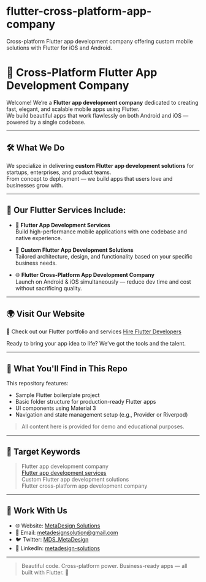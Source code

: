 # flutter-cross-platform-app-company
Cross-platform Flutter app development company offering custom mobile solutions with Flutter for iOS and Android.

# 📲 Cross-Platform Flutter App Development Company

Welcome! We’re a **Flutter app development company** dedicated to creating fast, elegant, and scalable mobile apps using Flutter.  
We build beautiful apps that work flawlessly on both Android and iOS — powered by a single codebase.

---

## 🛠 What We Do

We specialize in delivering **custom Flutter app development solutions** for startups, enterprises, and product teams.  
From concept to deployment — we build apps that users love and businesses grow with.

---

## 🎯 Our Flutter Services Include:

- 📱 **Flutter App Development Services**  
  Build high-performance mobile applications with one codebase and native experience.

- 🧠 **Custom Flutter App Development Solutions**  
  Tailored architecture, design, and functionality based on your specific business needs.

- 🌐 **Flutter Cross-Platform App Development Company**  
  Launch on Android & iOS simultaneously — reduce dev time and cost without sacrificing quality.

---

## 🌍 Visit Our Website

🔗 Check out our Flutter portfolio and services [Hire Flutter Developers](https://metadesignsolutions.com/hire-flutter-developer/)

Ready to bring your app idea to life? We’ve got the tools and the talent.

---

## 🧩 What You'll Find in This Repo

This repository features:
- Sample Flutter boilerplate project
- Basic folder structure for production-ready Flutter apps
- UI components using Material 3
- Navigation and state management setup (e.g., Provider or Riverpod)

> All content here is provided for demo and educational purposes.

---

## 🔎 Target Keywords

> Flutter app development company  
> [Flutter app development services](https://metadesignsolutions.com/technology/flutter-app-development-company/)  
> Custom Flutter app development solutions  
> Flutter cross-platform app development company

---

## 🤝 Work With Us

- 🌐 Website: [MetaDesign Solutions](https://www.metadesignsolutions.com/)  
- 📧 Email: metadesignsolution@gmail.com  
- 🐦 Twitter: [MDS_MetaDesign](https://twitter.com/MDS_MetaDesign)  
- 💼 LinkedIn: [metadesign-solutions](https://www.linkedin.com/company/metadesign-solutions/)

---

> Beautiful code. Cross-platform power. Business-ready apps — all built with Flutter. 💙
